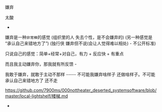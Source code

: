
嫌弃

太酸







-

嫌弃是一种`非常棒`的感觉 (组织里的人 失去个性，是不会嫌弃的) (另一种感觉是 “承认自己来错地方了”) (独行侠 嫌弃但不说(会让人觉得难以相处) - 不公开标准)

只说自己的感觉：简单+经常+对自己，有力 + 反应快 + 有重点

而且我主动嫌弃你，那我就有所反馈 -

我敢于嫌弃，就敢于主动不那样 ----- 不可能我嫌弃啥样子 还做啥样子。不可能承认自己来错地方了 还不走

https://github.com/7900ms/000nottheater_deserted_systemsoftware/blob/master/local-lightshelf/楼梯.md




-
